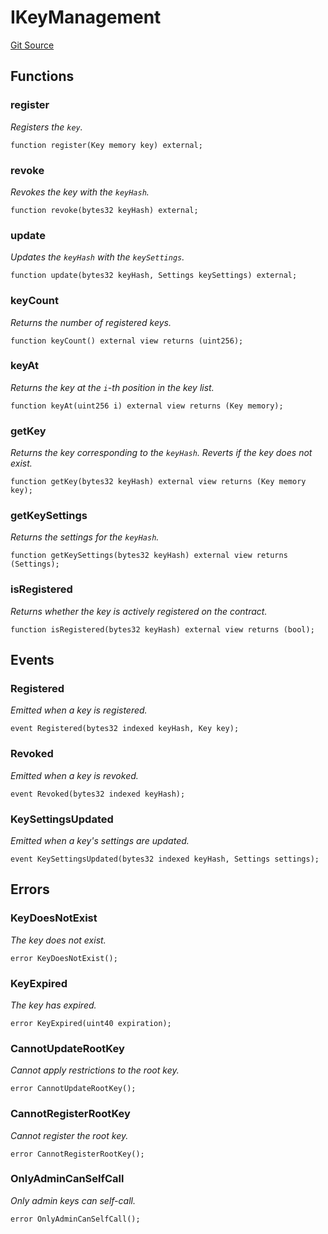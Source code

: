# IKeyManagement
[Git Source](https://github.com/Uniswap/minimal-delegation/blob/1457ed9d5e0382ab8547f6bc36a3738475e8b5fe/src/interfaces/IKeyManagement.sol)


## Functions
### register

*Registers the `key`.*


```solidity
function register(Key memory key) external;
```

### revoke

*Revokes the key with the `keyHash`.*


```solidity
function revoke(bytes32 keyHash) external;
```

### update

*Updates the `keyHash` with the `keySettings`.*


```solidity
function update(bytes32 keyHash, Settings keySettings) external;
```

### keyCount

*Returns the number of registered keys.*


```solidity
function keyCount() external view returns (uint256);
```

### keyAt

*Returns the key at the `i`-th position in the key list.*


```solidity
function keyAt(uint256 i) external view returns (Key memory);
```

### getKey

*Returns the key corresponding to the `keyHash`. Reverts if the key does not exist.*


```solidity
function getKey(bytes32 keyHash) external view returns (Key memory key);
```

### getKeySettings

*Returns the settings for the `keyHash`.*


```solidity
function getKeySettings(bytes32 keyHash) external view returns (Settings);
```

### isRegistered

*Returns whether the key is actively registered on the contract.*


```solidity
function isRegistered(bytes32 keyHash) external view returns (bool);
```

## Events
### Registered
*Emitted when a key is registered.*


```solidity
event Registered(bytes32 indexed keyHash, Key key);
```

### Revoked
*Emitted when a key is revoked.*


```solidity
event Revoked(bytes32 indexed keyHash);
```

### KeySettingsUpdated
*Emitted when a key's settings are updated.*


```solidity
event KeySettingsUpdated(bytes32 indexed keyHash, Settings settings);
```

## Errors
### KeyDoesNotExist
*The key does not exist.*


```solidity
error KeyDoesNotExist();
```

### KeyExpired
*The key has expired.*


```solidity
error KeyExpired(uint40 expiration);
```

### CannotUpdateRootKey
*Cannot apply restrictions to the root key.*


```solidity
error CannotUpdateRootKey();
```

### CannotRegisterRootKey
*Cannot register the root key.*


```solidity
error CannotRegisterRootKey();
```

### OnlyAdminCanSelfCall
*Only admin keys can self-call.*


```solidity
error OnlyAdminCanSelfCall();
```

